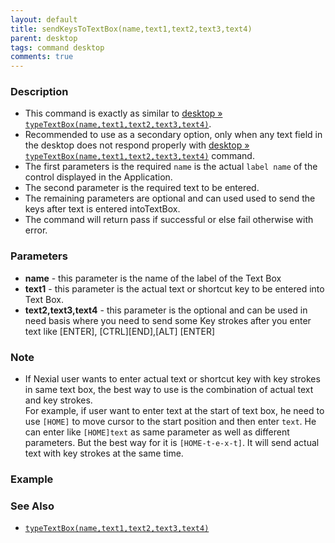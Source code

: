 ```yaml
---
layout: default
title: sendKeysToTextBox(name,text1,text2,text3,text4)
parent: desktop
tags: command desktop
comments: true
---
```


### Description

- This command is exactly as similar to [desktop &raquo; `typeTextBox(name,text1,text2,text3,text4)`](typeTextBox(name,text1,text2,text3,text4)).
- Recommended to use as a secondary option, only when any text field in the desktop does not respond properly with [desktop &raquo; `typeTextBox(name,text1,text2,text3,text4)`](typeTextBox(name,text1,text2,text3,text4)) command. 
- The first parameters is the required  `name` is the actual `label name`  of the control displayed in the Application.
- The second parameter is the required text to be entered.
- The remaining parameters are optional and can used used to send the keys after text is entered intoTextBox.
- The command will return pass if successful or else fail otherwise with error.

### Parameters

- **name** - this parameter is the name of the label of the Text Box
- **text1** - this parameter is the actual text or shortcut key to be entered into Text Box.
- **text2,text3,text4** - this parameter is the optional and can be used in need basis where you need to send some Key strokes after you enter text like \[ENTER\], \[CTRL\]\[END\],\[ALT\] \[ENTER\]  
      
### Note

- If Nexial user wants to enter actual text or shortcut key with key strokes in same text box, the best way to use is the combination of actual text and key strokes. <br>
For example, if user want to enter text at the start of text box, he need to use `[HOME]` to move cursor to the start position and then enter `text`. He can enter like `[HOME]text` as same parameter as well as different parameters. 
But the best way for it is `[HOME-t-e-x-t]`. It will send actual text with key strokes at the same time.
 
  
### Example


### See Also

- [`typeTextBox(name,text1,text2,text3,text4)`](typeTextBox(name,text1,text2,text3,text4))